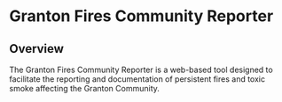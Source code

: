 # Granton Fires Community Reporter

## Overview

The Granton Fires Community Reporter is a web-based tool designed to facilitate the reporting and documentation of persistent fires and toxic smoke affecting the Granton Community.  


